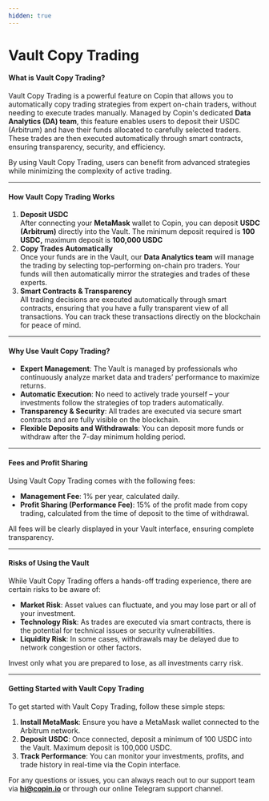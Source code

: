 ```yaml
---
hidden: true
---
```


# Vault Copy Trading

#### **What is Vault Copy Trading?**

Vault Copy Trading is a powerful feature on Copin that allows you to automatically copy trading strategies from expert on-chain traders, without needing to execute trades manually. Managed by Copin's dedicated **Data Analytics (DA) team**, this feature enables users to deposit their USDC (Arbitrum) and have their funds allocated to carefully selected traders. These trades are then executed automatically through smart contracts, ensuring transparency, security, and efficiency.

By using Vault Copy Trading, users can benefit from advanced strategies while minimizing the complexity of active trading.

***

#### **How Vault Copy Trading Works**

1. **Deposit USDC**\
   After connecting your **MetaMask** wallet to Copin, you can deposit **USDC (Arbitrum)** directly into the Vault. The minimum deposit required is **100 USDC,** maximum deposit is **100,000 USDC**&#x20;
2. **Copy Trades Automatically**\
   Once your funds are in the Vault, our **Data Analytics team** will manage the trading by selecting top-performing on-chain pro traders. Your funds will then automatically mirror the strategies and trades of these experts.
3. **Smart Contracts & Transparency**\
   All trading decisions are executed automatically through smart contracts, ensuring that you have a fully transparent view of all transactions. You can track these transactions directly on the blockchain for peace of mind.

***

#### **Why Use Vault Copy Trading?**

* **Expert Management**: The Vault is managed by professionals who continuously analyze market data and traders’ performance to maximize returns.
* **Automatic Execution**: No need to actively trade yourself – your investments follow the strategies of top traders automatically.
* **Transparency & Security**: All trades are executed via secure smart contracts and are fully visible on the blockchain.
* **Flexible Deposits and Withdrawals**: You can deposit more funds or withdraw after the 7-day minimum holding period.

***

#### **Fees and Profit Sharing**

Using Vault Copy Trading comes with the following fees:

* **Management Fee**: 1% per year, calculated daily.
* **Profit Sharing (Performance Fee)**: 15% of the profit made from copy trading, calculated from the time of deposit to the time of withdrawal.

All fees will be clearly displayed in your Vault interface, ensuring complete transparency.

***

#### **Risks of Using the Vault**

While Vault Copy Trading offers a hands-off trading experience, there are certain risks to be aware of:

* **Market Risk**: Asset values can fluctuate, and you may lose part or all of your investment.
* **Technology Risk**: As trades are executed via smart contracts, there is the potential for technical issues or security vulnerabilities.
* **Liquidity Risk**: In some cases, withdrawals may be delayed due to network congestion or other factors.

Invest only what you are prepared to lose, as all investments carry risk.

***

#### **Getting Started with Vault Copy Trading**

To get started with Vault Copy Trading, follow these simple steps:

1. **Install MetaMask**: Ensure you have a MetaMask wallet connected to the Arbitrum network.
2. **Deposit USDC**: Once connected, deposit a minimum of 100 USDC into the Vault. Maximum deposit is 100,000 USDC.
3. **Track Performance**: You can monitor your investments, profits, and trade history in real-time via the Copin interface.

For any questions or issues, you can always reach out to our support team via **hi@copin.io** or through our online Telegram support channel.
